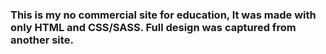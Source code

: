 ### This is my no commercial site for education, It was made with only HTML and CSS/SASS. Full design was captured from another site.
